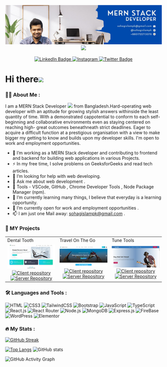 <div align="center">
  <img src="https://github.com/sohagislampk/sohagislampk/blob/main/MERN%20STACK%20(2).jpg"/>
</div>

<div id="header" align="center">
  <img src="https://media.giphy.com/media/M9gbBd9nbDrOTu1Mqx/giphy.gif" width="100"/>
</div>
<div align="center" >
  <img src="https://komarev.com/ghpvc/?username=sohagislampk&style=for-the-badge&color=brightgreen" alt=""/>
  </div>
<div id="badges" align="center">
  <a href="https://www.linkedin.com/in/md-shohidul-islam-251553ab/">
    <img src="https://img.shields.io/badge/LinkedIn-0A66C2?style=for-the-badge&logo=linkedin&logoColor=white" alt="LinkedIn Badge"/>
  </a>
  <a href="https://www.instagram.com/sohagislampk/">
    <img src="https://img.shields.io/badge/Instagram-E32E7F?style=for-the-badge&logo=instagram&logoColor=white" alt="Instagram"/>
  </a>
  <a href="https://mobile.twitter.com/pksohag">
    <img src="https://img.shields.io/badge/Twitter-1DA1F2?style=for-the-badge&logo=twitter&logoColor=white" alt="Twitter Badge"/>
  </a>
</div>

<h1> 
 Hi there<img src="https://media.giphy.com/media/hvRJCLFzcasrR4ia7z/giphy.gif" width="30px"/>
</h1>

### :woman_technologist: About Me :
I am a MERN Stack Developer <img src="https://media.giphy.com/media/WUlplcMpOCEmTGBtBW/giphy.gif" width="30"> from Bangladesh.Hard-operating web developer with an aptitude for growing stylish answers withinside the least quantity of time. With a demonstrated cappotential to conform to each self-beginning and collaborative environments even as staying centered on reaching high- great outcomes beneathneath strict deadlines. Eager to acquire a difficult function at a prestigious organisation with a view to make bigger my getting to know and builds upon my developer skills. I'm open to work and employment opportunities.
- :telescope: I’m working as a MERN Stack developer and contributing to frontend and backend for building web applications in various Projects.
- :zap: In my free time, I solve problems on GeeksforGeeks and read tech articles.
- 🤔 I’m looking for help with web developing.
- 💬 Ask me about web development .
- 🔧 Tools - VSCode, GitHub , Chrome Developer Tools , Node Package Manager (npm).
- 🌱 I’m currently learning many things, I believe that everyday is a learning opportunity.
- 👯 I’m currently open for work and employment opportunities .
- 📫 I am just one Mail away: sohagislampk@gmail.com .
### 🥇 MY Projects
<table>
  <tr>
    <td width="33.3333%">Dental Tooth</td>
    <td width="33.3333%">Travel On The Go</td>
    <td width="33.3333%">Tune Tools</td>
  </tr>
  <tr>
    <td width="33.3333%">
        <a href="https://doctors-portal-29911.web.app/">
            <img alt="Tailwind CSS Alerts" src="https://github.com/sohagislampk/sohagislampk/blob/main/Dental%20Tooth.jpg">
        </a>
      <div id="badges" align="center">
  <a href="https://github.com/sohagislampk/doctors-portal-client">
    <img src="https://img.shields.io/badge/Client-E32E7F?style=flat-plastic&logo=github&logoColor=white" alt="Client repository"/>
  </a>
  <a href="https://github.com/sohagislampk/doctors-portal-server">
    <img src="https://img.shields.io/badge/Server-004AAD?style=flat-plastic&logo=github&logoColor=white" alt="Server Repository"/>
  </a>
</div>
    </td>
    <td width="33.3333%">
        <a href="https://travel-on-the-go-a11.web.app/">
            <img alt="Tailwind CSS Badge" src="https://github.com/sohagislampk/sohagislampk/blob/main/travel%20on%20the%20go.jpg">
        </a>
       <div id="badges" align="center">
  <a href="https://github.com/sohagislampk/travel-on-the-go-client">
    <img src="https://img.shields.io/badge/Client-E32E7F?style=flat-plastic&logo=github&logoColor=white" alt="Client repository"/>
  </a>
  <a href="https://github.com/sohagislampk/travel-on-the-go-server">
    <img src="https://img.shields.io/badge/Server-004AAD?style=flat-plastic&logo=github&logoColor=white" alt="Server Repository"/>
  </a>
</div>
    </td>
    <td width="33.3333%">
        <a href="https://tune-tools.web.app/">
            <img alt="Tailwind CSS Breadcrumbs" src="https://github.com/sohagislampk/sohagislampk/blob/main/Tune%20tools.jpg">
        </a>
       <div id="badges" align="center">
  <a href="https://tune-tools.web.app">
    <img src="https://img.shields.io/badge/Client-E32E7F?style=flat-plastic&logo=github&logoColor=white" alt="Client repository"/>
  </a>
  <a href="https://tune-tools.web.app">
    <img src="https://img.shields.io/badge/Server-004AAD?style=flat-plastic&logo=github&logoColor=white" alt="Server Repository"/>
  </a>
</div>
    </td>
  </tr>
  </table>

### :hammer_and_wrench: Languages and Tools :

![HTML](https://img.shields.io/badge/HTML5-E34F26?style=flat-square&logo=html5&logoColor=white)
![CSS3](https://img.shields.io/badge/CSS3-1572B6?style=flat-square&logo=css3&logoColor=white)
![TailwindCSS](https://img.shields.io/badge/Tailwind_CSS-38B2AC?style=flat-square&logo=tailwind-css&logoColor=white)
![Bootstrap](https://img.shields.io/badge/Bootstrap-563D7C?style=flat-square&logo=bootstrap&logoColor=white)
![JavaScript](https://img.shields.io/badge/JavaScript-F7DF1E?style=flat-square&logo=javascript&logoColor=black)
![TypeScript](https://img.shields.io/badge/TypeScript-007ACC?style=flat-square&logo=typescript&logoColor=white)
![React.js](https://img.shields.io/badge/React.js-0081CB?style=flat-square&logo=react&logoColor=61DAFB)
![React Router](https://img.shields.io/badge/React_Router-CA4245?style=square&logo=react-router&logoColor=white)
![Node.js](https://img.shields.io/badge/Node.js-43853D?style=flat-square&logo=node.js&logoColor=white)
![MongoDB](https://img.shields.io/badge/Mongodb-582468?style=flat-square&logo=Mongodb&logoColor=white)
![Express.js](https://img.shields.io/badge/Express.js-156c50?style=flat-square&logo=Express&logoColor=white)
![FireBase](https://img.shields.io/badge/Firebase-43853D?style=flat-square&logo=Firebase&logoColor=white)
![WordPress](https://img.shields.io/badge/Wordpress-21759B?style=flat-square&logo=wordpress&logoColor=white)
![Elementor](https://img.shields.io/badge/Elementor-9146FF?style=flat-square&logo=elementor&logoColor=white)

### :fire: My Stats :

[![GitHub Streak](http://github-readme-streak-stats.herokuapp.com?user=sohagislampk&theme=sea)](https://git.io/streak-stats)

[![Top Langs](https://github-readme-stats.vercel.app/api/top-langs/?username=sohagislampk)](https://github.com/anuraghazra/github-readme-stats)
![GitHub stats](https://github-readme-stats.vercel.app/api?username=sohagislampk)  

![GitHub Activity Graph](https://activity-graph.herokuapp.com/graph?username=sohagislampk&bg_color=1565C0&color=FFFFFF&line=FFFFFF&point=ffffff&area=true&hide_border=true )  
